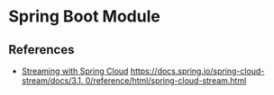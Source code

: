 # Spring Boot Module

## References
- [Streaming with Spring Cloud](https://medium.com/walmartglobaltech/streaming-with-spring-cloud-24a001ad307a)
[https://docs.spring.io/spring-cloud-stream/docs/3.1.
  0/reference/html/spring-cloud-stream.html](https://docs.spring.io/spring-cloud-stream/docs/3.1.0/reference/html/spring-cloud-stream.html)
